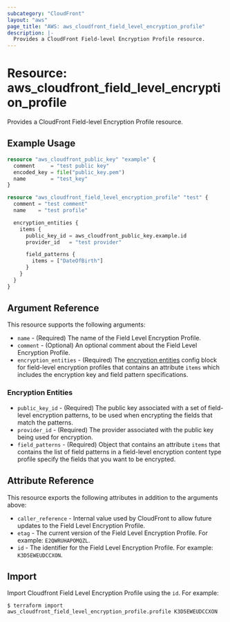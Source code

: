 ```yaml
---
subcategory: "CloudFront"
layout: "aws"
page_title: "AWS: aws_cloudfront_field_level_encryption_profile"
description: |-
  Provides a CloudFront Field-level Encryption Profile resource.
---
```


# Resource: aws_cloudfront_field_level_encryption_profile

Provides a CloudFront Field-level Encryption Profile resource.

## Example Usage

```terraform
resource "aws_cloudfront_public_key" "example" {
  comment     = "test public key"
  encoded_key = file("public_key.pem")
  name        = "test_key"
}

resource "aws_cloudfront_field_level_encryption_profile" "test" {
  comment = "test comment"
  name    = "test profile"

  encryption_entities {
    items {
      public_key_id = aws_cloudfront_public_key.example.id
      provider_id   = "test provider"

      field_patterns {
        items = ["DateOfBirth"]
      }
    }
  }
}
```

## Argument Reference

This resource supports the following arguments:

* `name` - (Required) The name of the Field Level Encryption Profile.
* `comment` - (Optional) An optional comment about the Field Level Encryption Profile.
* `encryption_entities` - (Required) The [encryption entities](#encryption-entities) config block for field-level encryption profiles that contains an attribute `items` which includes the encryption key and field pattern specifications.

### Encryption Entities

* `public_key_id` - (Required) The public key associated with a set of field-level encryption patterns, to be used when encrypting the fields that match the patterns.
* `provider_id` - (Required) The provider associated with the public key being used for encryption.
* `field_patterns` - (Required) Object that contains an attribute `items` that contains the list of field patterns in a field-level encryption content type profile specify the fields that you want to be encrypted.

## Attribute Reference

This resource exports the following attributes in addition to the arguments above:

* `caller_reference` - Internal value used by CloudFront to allow future updates to the Field Level Encryption Profile.
* `etag` - The current version of the Field Level Encryption Profile. For example: `E2QWRUHAPOMQZL`.
* `id` - The identifier for the Field Level Encryption Profile. For example: `K3D5EWEUDCCXON`.

## Import

Import Cloudfront Field Level Encryption Profile using the `id`. For example:

```
$ terraform import aws_cloudfront_field_level_encryption_profile.profile K3D5EWEUDCCXON
```
